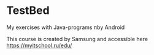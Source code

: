 # TestBed
My exercises with Java-programs пby Android

This course is created by Samsung and accessible here
https://myitschool.ru/edu/

